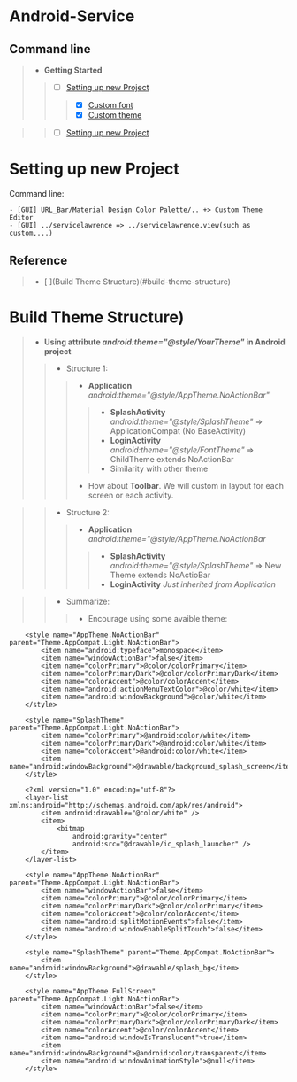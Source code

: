 # Android-Service
## Command line
> - **Getting Started**
>> - [ ] [Setting up new Project](#setting-up-new-project)
>>> - [x] [Custom font](#custom-font)
>>> - [x] [Custom theme](#custom-theme)


>> - [ ] [Setting up new Project](#setting-up-new-project)


# Setting up new Project
Command line: 

    - [GUI] URL_Bar/Material Design Color Palette/.. +> Custom Theme Editor
    - [GUI] ../servicelawrence => ../servicelawrence.view(such as custom,...)
    
## Reference
> - [ ](Build Theme Structure)(#build-theme-structure)

# Build Theme Structure)
> - **Using attribute *android:theme="@style/YourTheme"* in Android project**
>> - Structure 1:
>>> - **Application** *android:theme="@style/AppTheme.NoActionBar"*
>>>> - **SplashActivity** *android:theme="@style/SplashTheme"* => ApplicationCompat (No BaseActivity)
>>>> - **LoginActivity** *android:theme="@style/FontTheme"* => ChildTheme extends NoActionBar
>>>> - Similarity with other theme
>>> - How about **Toolbar**. We will custom in layout for each screen or each activity.

>> - Structure 2:
>>> - **Application** *android:theme="@style/AppTheme.NoActionBar*
>>>> - **SplashActivity** *android:theme="@style/SplashTheme"* => New Theme extends NoActioBar
>>>> - **LoginActivity** *Just inherited from Application*

>> - Summarize:
>>> - Encourage using some avaible theme:

        <style name="AppTheme.NoActionBar" parent="Theme.AppCompat.Light.NoActionBar">
            <item name="android:typeface">monospace</item>
            <item name="windowActionBar">false</item>
            <item name="colorPrimary">@color/colorPrimary</item>
            <item name="colorPrimaryDark">@color/colorPrimaryDark</item>
            <item name="colorAccent">@color/colorAccent</item>
            <item name="android:actionMenuTextColor">@color/white</item>
            <item name="android:windowBackground">@color/white</item>
        </style>
        
        <style name="SplashTheme" parent="Theme.AppCompat.Light.NoActionBar">
            <item name="colorPrimary">@android:color/white</item>
            <item name="colorPrimaryDark">@android:color/white</item>
            <item name="colorAccent">@android:color/white</item>
            <item name="android:windowBackground">@drawable/background_splash_screen</item>
        </style>
        
        <?xml version="1.0" encoding="utf-8"?>
        <layer-list xmlns:android="http://schemas.android.com/apk/res/android">
            <item android:drawable="@color/white" />
            <item>
                <bitmap
                    android:gravity="center"
                    android:src="@drawable/ic_splash_launcher" />
            </item>
        </layer-list>
        
        <style name="AppTheme.NoActionBar" parent="Theme.AppCompat.Light.NoActionBar">
            <item name="windowActionBar">false</item>
            <item name="colorPrimary">@color/colorPrimary</item>
            <item name="colorPrimaryDark">@color/colorPrimary</item>
            <item name="colorAccent">@color/colorAccent</item>
            <item name="android:splitMotionEvents">false</item>
            <item name="android:windowEnableSplitTouch">false</item>
        </style>

        <style name="SplashTheme" parent="Theme.AppCompat.NoActionBar">
            <item name="android:windowBackground">@drawable/splash_bg</item>
        </style>

        <style name="AppTheme.FullScreen" parent="Theme.AppCompat.Light.NoActionBar">
            <item name="windowActionBar">false</item>
            <item name="colorPrimary">@color/colorPrimary</item>
            <item name="colorPrimaryDark">@color/colorPrimaryDark</item>
            <item name="colorAccent">@color/colorAccent</item>
            <item name="android:windowIsTranslucent">true</item>
            <item name="android:windowBackground">@android:color/transparent</item>
            <item name="android:windowAnimationStyle">@null</item>
        </style>
        

